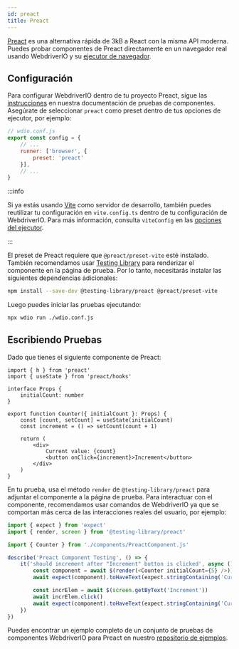 ```yaml
---
id: preact
title: Preact
---
```


[Preact](https://preactjs.com/) es una alternativa rápida de 3kB a React con la misma API moderna. Puedes probar componentes de Preact directamente en un navegador real usando WebdriverIO y su [ejecutor de navegador](/docs/runner#browser-runner).

## Configuración

Para configurar WebdriverIO dentro de tu proyecto Preact, sigue las [instrucciones](/docs/component-testing#set-up) en nuestra documentación de pruebas de componentes. Asegúrate de seleccionar `preact` como preset dentro de tus opciones de ejecutor, por ejemplo:

```js
// wdio.conf.js
export const config = {
    // ...
    runner: ['browser', {
        preset: 'preact'
    }],
    // ...
}
```

:::info

Si ya estás usando [Vite](https://vitejs.dev/) como servidor de desarrollo, también puedes reutilizar tu configuración en `vite.config.ts` dentro de tu configuración de WebdriverIO. Para más información, consulta `viteConfig` en las [opciones del ejecutor](/docs/runner#runner-options).

:::

El preset de Preact requiere que `@preact/preset-vite` esté instalado. También recomendamos usar [Testing Library](https://testing-library.com/) para renderizar el componente en la página de prueba. Por lo tanto, necesitarás instalar las siguientes dependencias adicionales:

```sh npm2yarn
npm install --save-dev @testing-library/preact @preact/preset-vite
```

Luego puedes iniciar las pruebas ejecutando:

```sh
npx wdio run ./wdio.conf.js
```

## Escribiendo Pruebas

Dado que tienes el siguiente componente de Preact:

```tsx title="./components/Component.jsx"
import { h } from 'preact'
import { useState } from 'preact/hooks'

interface Props {
    initialCount: number
}

export function Counter({ initialCount }: Props) {
    const [count, setCount] = useState(initialCount)
    const increment = () => setCount(count + 1)

    return (
        <div>
            Current value: {count}
            <button onClick={increment}>Increment</button>
        </div>
    )
}

```

En tu prueba, usa el método `render` de `@testing-library/preact` para adjuntar el componente a la página de prueba. Para interactuar con el componente, recomendamos usar comandos de WebdriverIO ya que se comportan más cerca de las interacciones reales del usuario, por ejemplo:

```ts title="app.test.tsx"
import { expect } from 'expect'
import { render, screen } from '@testing-library/preact'

import { Counter } from './components/PreactComponent.js'

describe('Preact Component Testing', () => {
    it('should increment after "Increment" button is clicked', async () => {
        const component = await $(render(<Counter initialCount={5} />))
        await expect(component).toHaveText(expect.stringContaining('Current value: 5'))

        const incrElem = await $(screen.getByText('Increment'))
        await incrElem.click()
        await expect(component).toHaveText(expect.stringContaining('Current value: 6'))
    })
})
```

Puedes encontrar un ejemplo completo de un conjunto de pruebas de componentes WebdriverIO para Preact en nuestro [repositorio de ejemplos](https://github.com/webdriverio/component-testing-examples/tree/main/preact-typescript-vite).
